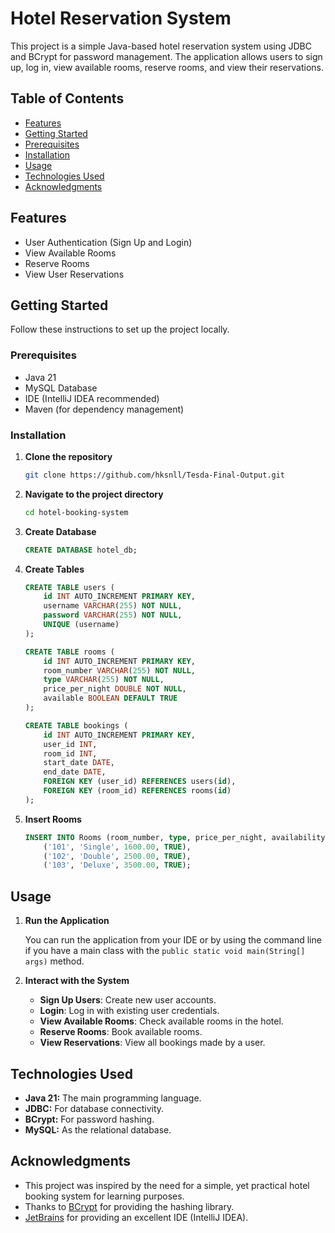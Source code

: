 # Hotel Reservation System

This project is a simple Java-based hotel reservation system using JDBC and BCrypt for password management. The application allows users to sign up, log in, view available rooms, reserve rooms, and view their reservations.

## Table of Contents
- [Features](#features)
- [Getting Started](#getting-started)
- [Prerequisites](#prerequisites)
- [Installation ](#installation)
- [Usage](#usage)
- [Technologies Used](#technologies-used)
- [Acknowledgments](#acknowledgments)

## Features
- User Authentication (Sign Up and Login)
- View Available Rooms
- Reserve Rooms
- View User Reservations

## Getting Started

Follow these instructions to set up the project locally.

### Prerequisites
- Java 21
- MySQL Database
- IDE (IntelliJ IDEA recommended)
- Maven (for dependency management)

### Installation
1. **Clone the repository**
    ```bash
    git clone https://github.com/hksnll/Tesda-Final-Output.git
    ```

2. **Navigate to the project directory**
    ```bash
    cd hotel-booking-system
    ```

3. **Create Database**
    ```sql
    CREATE DATABASE hotel_db;
    ```

4. **Create Tables**
    ```sql
    CREATE TABLE users (
        id INT AUTO_INCREMENT PRIMARY KEY,
        username VARCHAR(255) NOT NULL,
        password VARCHAR(255) NOT NULL,
        UNIQUE (username)
    );

    CREATE TABLE rooms (
        id INT AUTO_INCREMENT PRIMARY KEY,
        room_number VARCHAR(255) NOT NULL,
        type VARCHAR(255) NOT NULL,
        price_per_night DOUBLE NOT NULL,
        available BOOLEAN DEFAULT TRUE
    );

    CREATE TABLE bookings (
        id INT AUTO_INCREMENT PRIMARY KEY,
        user_id INT,
        room_id INT,
        start_date DATE,
        end_date DATE,
        FOREIGN KEY (user_id) REFERENCES users(id),
        FOREIGN KEY (room_id) REFERENCES rooms(id)
    );
    ```

5. **Insert Rooms**
    ```sql
    INSERT INTO Rooms (room_number, type, price_per_night, availability) VALUES
        ('101', 'Single', 1600.00, TRUE),
        ('102', 'Double', 2500.00, TRUE),
        ('103', 'Deluxe', 3500.00, TRUE);
    ```
    
    

## Usage
1. **Run the Application**

    You can run the application from your IDE or by using the command line if you have a main class with the `public static void main(String[] args)` method.

2. **Interact with the System**

    - **Sign Up Users**: Create new user accounts.
    - **Login**: Log in with existing user credentials.
    - **View Available Rooms**: Check available rooms in the hotel.
    - **Reserve Rooms**: Book available rooms.
    - **View Reservations**: View all bookings made by a user.

## Technologies Used
- **Java 21:** The main programming language.
- **JDBC:** For database connectivity.
- **BCrypt:** For password hashing.
- **MySQL:** As the relational database.

## Acknowledgments
- This project was inspired by the need for a simple, yet practical hotel booking system for learning purposes.
- Thanks to [BCrypt](https://www.mindrot.org/projects/jBCrypt/) for providing the hashing library.
- [JetBrains](https://www.jetbrains.com/) for providing an excellent IDE (IntelliJ IDEA).
